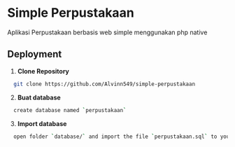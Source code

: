 
# Simple Perpustakaan

Aplikasi Perpustakaan berbasis web simple menggunakan php native


## Deployment

1. **Clone Repository**

```bash
  git clone https://github.com/Alvinn549/simple-perpustakaan
```

2. **Buat database**

```bash
  create database named `perpustakaan`
```

3. **Import database**

```bash
  open folder `database/` and import the file `perpustakaan.sql` to your database
```

